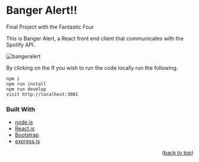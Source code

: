 # Banger Alert!!
Final Project with the Fantastic Four

This is Banger Alert, a React front end client that communicates with the Spotify API.

<!-- <img width="1006" alt="Screen Shot 2022-03-08 at 8 12 20 PM" src="https://user-images.githubusercontent.com/86388266/157371366-f4bfde21-5565-4760-8e7b-68c98f2661e3.png"> -->
![bangeralert](https://user-images.githubusercontent.com/90432404/158029428-e675ed15-1925-45d3-a1a0-11fef4119b92.gif)

By clicking on the 
If you wish to run the code locally run the following.

```
npm i
npm run install
npm run develop
visit http://localhost:3001

```

### Built With

* [node.js](https://nodejs.org/)
* [React.js](https://reactjs.org/)
* [Bootstrap](https://getbootstrap.com)
* [express.js](https://expressjs.com)

<p align="right">(<a href="#top">back to top</a>)</p>

